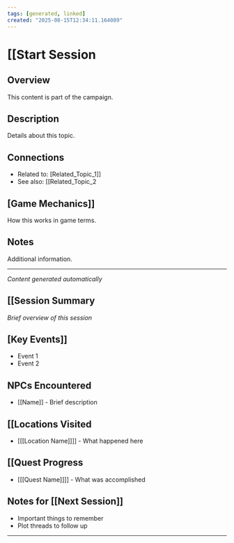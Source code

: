 ```yaml
---
tags: [generated, linked]
created: "2025-08-15T12:34:11.164089"
---
```


# [[Start Session

## Overview
This content is part of the campaign.

## Description
Details about this topic.

## Connections
- Related to: [Related_Topic_1]]
- See also: [[Related_Topic_2

## [Game Mechanics]]
How this works in game terms.

## Notes
Additional information.

---
*Content generated automatically*
## [[Session Summary
*Brief overview of this session*

## [Key Events]]
- Event 1
- Event 2

## NPCs Encountered
- [[Name]] - Brief description

## [[Locations Visited
- [[[Location Name]]]] - What happened here

## [[Quest Progress
- [[[Quest Name]]]] - What was accomplished

## Notes for [[Next Session]]
- Important things to remember
- Plot threads to follow up

---
